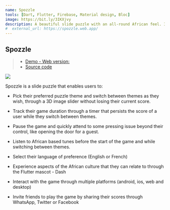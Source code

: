 ```yaml
---
name: Spozzle
tools: [Dart, Flutter, Firebase, Material design, Bloc]
image: https://bit.ly/3IKXjvy
description: A beautiful slide puzzle with an all-round African feel. It has support for android, ios, web and desktop)
#  external_url: https://spozzle.web.app/
---
```


## Spozzle

> - [Demo - Web version:](https://spozzle.web.app/)
> - [Source code](https://github.com/lkmandy/spozzle)

![](https://bit.ly/3IKXjvy)

Spozzle is a slide puzzle that enables users to:

- Pick their preferred puzzle theme and switch between themes as they wish, through a 3D image slider without losing their current score.

- Track their game duration through a timer that persists the score of a user while they switch between themes.

- Pause the game and quickly attend to some pressing issue beyond their control, like opening the door for a guest.

- Listen to African based tunes before the start of the game and while switching between themes.

- Select their language of preference (English or French)

- Experience aspects of the African culture that they can relate to through the Flutter mascot - Dash

- Interact with the game through multiple platforms (android, ios, web and desktop)

- Invite friends to play the game by sharing their scores through WhatsApp, Twitter or Facebook
